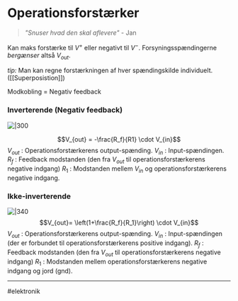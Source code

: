 # Operationsforstærker
> *"Snuser hvad den skal aflevere"*
> \- Jan

Kan maks forstærke til $V^+$ eller negativt til $V^-$. Forsyningsspændingerne *bergænser* altså $V_{out}$.

*tip:* Man kan regne forstærkningen af hver spændingskilde individuelt. ([[Superposistion]])

Modkobling = Negativ feedback

### Inverterende (Negativ feedback)

![|300](https://i.stack.imgur.com/QCX6a.jpg)

$$V_{out} = -\frac{R_f}{R1} \cdot V_{in}$$
$V_{out}$ : Operationsforstærkerens output-spænding.
$V_{in}$ : Input-spændingen.
$R_f$ : Feedback modstanden (den fra $V_{out}$ til operationsforstærkerens negative indgang)
$R_1$ : Modstanden mellem $V_{in}$ og operationsforstærkerens negative indgang.


### Ikke-inverterende
![|340](https://www.allaboutelectronics.org/wp-content/uploads/2020/10/op-amp_1.png)
$$V_{out}= \left(1+\frac{R_f}{R_1}\right) \cdot V_{in}$$
$V_{out}$ : Operationsforstærkerens output-spænding.
$V_{in}$ : Input-spændingen (der er forbundet til operationsforstærkerens positive indgang).
$R_f$ : Feedback modstanden (den fra $V_{out}$ til operationsforstærkerens negative indgang)
$R_1$ : Modstanden mellem operationsforstærkerens negative indgang og jord (gnd).

---
#elektronik 